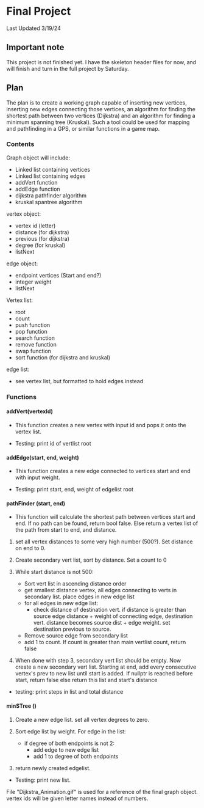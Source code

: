 # Final Project

Last Updated 3/19/24

## Important note

This project is not finished yet. I have the skeleton header files for
now, and will finish and turn in the full project by Saturday.

## Plan

The plan is to create a working graph capable of inserting new vertices,
inserting new edges connecting those vertices, an algorithm for finding
the shortest path between two vertices (Dijkstra) and an algorithm for
finding a minimum spanning tree (Kruskal). Such a tool could be used for
mapping and pathfinding in a GPS, or similar functions in a game map.

### Contents

Graph object will include:

- Linked list containing vertices
- Linked list containing edges
- addVert function
- addEdge function
- dijkstra pathfinder algorithm
- kruskal spantree algorithm

vertex object:

- vertex id (letter)
- distance (for dijkstra)
- previous (for dijkstra)
- degree (for kruskal)
- listNext

edge object:

- endpoint vertices (Start and end?)
- integer weight
- listNext

Vertex list:

- root
- count
- push function
- pop function
- search function
- remove function
- swap function
- sort function (for dijkstra and kruskal)

edge list:

- see vertex list, but formatted to hold edges instead

### Functions

#### addVert(vertexId)

- This function creates a new vertex with input id and pops it onto the vertex
list.

- Testing: print id of vertlist root

#### addEdge(start, end, weight)

- This function creates a new edge connected to vertices start and end with
input weight.

- Testing: print start, end, weight of edgelist root

#### pathFinder (start, end)

- This function will calculate the shortest path between vertices start and
end. If no path can be found, return bool false. Else return a vertex list of
the path from start to end, and distance.

1. set all vertex distances to some very high number (500?). Set distance
on end to 0.

2. Create secondary vert list, sort by distance. Set a count to 0

3. While start distance is not 500:

    - Sort vert list in ascending distance order
    - get smallest distance vertex, all edges connecting to verts in secondary
    list. place edges in new edge list
    - for all edges in new edge list:
        - check distance of destination vert. if distance is greater than
        source edge distance + weight of connecting edge, destination vert.
        distance becomes source dist + edge weight. set destination previous
        to source.
    - Remove source edge from secondary list
    - add 1 to count. If count is greater than main vertlist count, return false

4. When done with step 3, secondary vert list should be empty. Now create a new
secondary vert list. Starting at end, add every consecutive vertex's prev to
new list until start is added. If nullptr is reached before start, return false
else return this list and start's distance

- testing: print steps in list and total distance

#### minSTree ()

1. Create a new edge list. set all vertex degrees to zero.

2. Sort edge list by weight. For edge in the list:

    - if degree of both endpoints is not 2:
        - add edge to new edge list
        - add 1 to degree of both endpoints

3. return newly created edgelist.

- Testing: print new list.

File "Dijkstra_Animation.gif" is used for a reference of the final graph
object. vertex ids will be given letter names instead of numbers.
